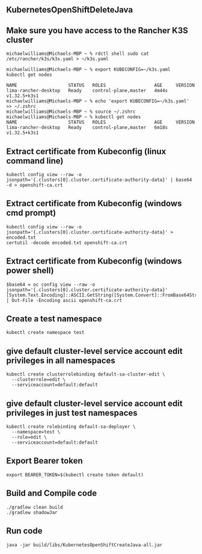 ## KubernetesOpenShiftDeleteJava

## Make sure you have access to the Rancher K3S cluster
```
michaelwilliams@Michaels-MBP ~ % rdctl shell sudo cat /etc/rancher/k3s/k3s.yaml > ~/k3s.yaml

michaelwilliams@Michaels-MBP ~ % export KUBECONFIG=~/k3s.yaml                               
kubectl get nodes

NAME                   STATUS   ROLES                  AGE     VERSION
lima-rancher-desktop   Ready    control-plane,master   4m44s   v1.32.5+k3s1
michaelwilliams@Michaels-MBP ~ % echo 'export KUBECONFIG=~/k3s.yaml' >> ~/.zshrc
michaelwilliams@Michaels-MBP ~ % source ~/.zshrc
michaelwilliams@Michaels-MBP ~ % kubectl get nodes
NAME                   STATUS   ROLES                  AGE     VERSION
lima-rancher-desktop   Ready    control-plane,master   6m18s   v1.32.5+k3s1
```
## Extract certificate from Kubeconfig (linux command line)
```
kubectl config view --raw -o jsonpath='{.clusters[0].cluster.certificate-authority-data}' | base64 -d > openshift-ca.crt
```
## Extract certificate from Kubeconfig (windows cmd prompt)
```
kubectl config view --raw -o jsonpath='{.clusters[0].cluster.certificate-authority-data}' > encoded.txt
certutil -decode encoded.txt openshift-ca.crt 
```
## Extract certificate from Kubeconfig (windows power shell)
```
$base64 = oc config view --raw -o jsonpath='{.clusters[0].cluster.certificate-authority-data}'
[System.Text.Encoding]::ASCII.GetString([System.Convert]::FromBase64String($base64)) | Out-File -Encoding ascii openshift-ca.crt
```
## Create a test namespace
```
kubectl create namespace test
```
## give default cluster-level service account edit privileges in all namespaces
```
kubectl create clusterrolebinding default-sa-cluster-edit \
  --clusterrole=edit \
  --serviceaccount=default:default
```
## give default cluster-level service account edit privileges in just test namespaces
```
kubectl create rolebinding default-sa-deployer \
  --namespace=test \
  --role=edit \
  --serviceaccount=default:default
```
## Export Bearer token
```
export BEARER_TOKEN=$(kubectl create token default)
```
## Build and Compile code
```
./gradlew clean build
./gradlew shadowJar
```
## Run code
```
java -jar build/libs/KubernetesOpenShiftCreateJava-all.jar
```
